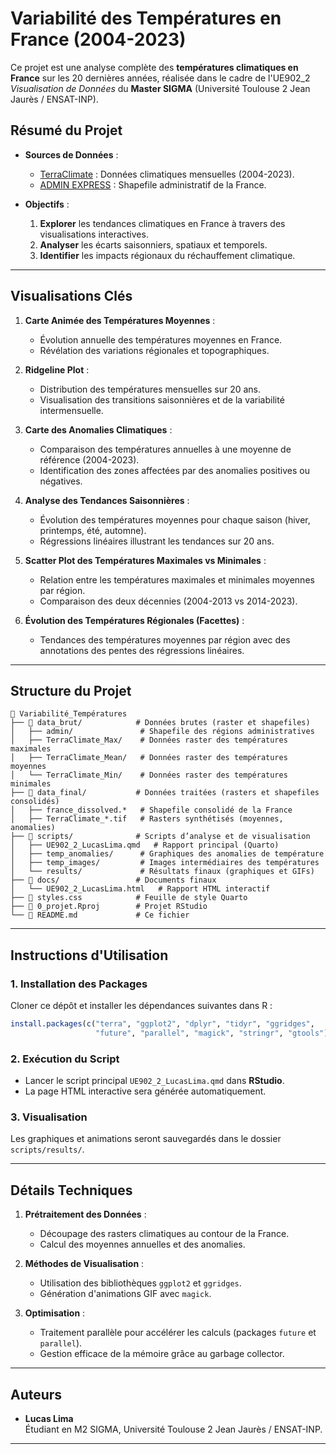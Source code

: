 # **Variabilité des Températures en France (2004-2023)**

Ce projet est une analyse complète des **températures climatiques en France** sur les 20 dernières années, réalisée dans le cadre de l'UE902_2 *Visualisation de Données* du **Master SIGMA** (Université Toulouse 2 Jean Jaurès / ENSAT-INP).

## **Résumé du Projet**

- **Sources de Données** :
  - [TerraClimate](https://developers.google.com/earth-engine/datasets/catalog/IDAHO_EPSCOR_TERRACLIMATE) : Données climatiques mensuelles (2004-2023).
  - [ADMIN EXPRESS](https://geoservices.ign.fr/adminexpress) : Shapefile administratif de la France.

- **Objectifs** :
  1. **Explorer** les tendances climatiques en France à travers des visualisations interactives.
  2. **Analyser** les écarts saisonniers, spatiaux et temporels.
  3. **Identifier** les impacts régionaux du réchauffement climatique.

---

## **Visualisations Clés**

1. **Carte Animée des Températures Moyennes** :
   - Évolution annuelle des températures moyennes en France.
   - Révélation des variations régionales et topographiques.

2. **Ridgeline Plot** :
   - Distribution des températures mensuelles sur 20 ans.
   - Visualisation des transitions saisonnières et de la variabilité intermensuelle.

3. **Carte des Anomalies Climatiques** :
   - Comparaison des températures annuelles à une moyenne de référence (2004-2023).
   - Identification des zones affectées par des anomalies positives ou négatives.

4. **Analyse des Tendances Saisonnières** :
   - Évolution des températures moyennes pour chaque saison (hiver, printemps, été, automne).
   - Régressions linéaires illustrant les tendances sur 20 ans.

5. **Scatter Plot des Températures Maximales vs Minimales** :
   - Relation entre les températures maximales et minimales moyennes par région.
   - Comparaison des deux décennies (2004-2013 vs 2014-2023).

6. **Évolution des Températures Régionales (Facettes)** :
   - Tendances des températures moyennes par région avec des annotations des pentes des régressions linéaires.

---

## **Structure du Projet**

```
📂 Variabilité_Températures
├── 📂 data_brut/            # Données brutes (raster et shapefiles)
│   ├── admin/               # Shapefile des régions administratives
│   ├── TerraClimate_Max/    # Données raster des températures maximales
│   ├── TerraClimate_Mean/   # Données raster des températures moyennes
│   └── TerraClimate_Min/    # Données raster des températures minimales
├── 📂 data_final/           # Données traitées (rasters et shapefiles consolidés)
│   ├── france_dissolved.*   # Shapefile consolidé de la France
│   ├── TerraClimate_*.tif   # Rasters synthétisés (moyennes, anomalies)
├── 📂 scripts/              # Scripts d’analyse et de visualisation
│   ├── UE902_2_LucasLima.qmd   # Rapport principal (Quarto)
│   ├── temp_anomalies/      # Graphiques des anomalies de température
│   ├── temp_images/         # Images intermédiaires des températures
│   └── results/             # Résultats finaux (graphiques et GIFs)
├── 📂 docs/                 # Documents finaux
│   └── UE902_2_LucasLima.html   # Rapport HTML interactif
├── 📄 styles.css            # Feuille de style Quarto
├── 📄 0_projet.Rproj        # Projet RStudio
└── 📄 README.md             # Ce fichier
```

---

## **Instructions d'Utilisation**

### 1. **Installation des Packages**
Cloner ce dépôt et installer les dépendances suivantes dans R :

```r
install.packages(c("terra", "ggplot2", "dplyr", "tidyr", "ggridges", 
                   "future", "parallel", "magick", "stringr", "gtools"))
```

### 2. **Exécution du Script**
- Lancer le script principal `UE902_2_LucasLima.qmd` dans **RStudio**.
- La page HTML interactive sera générée automatiquement.

### 3. **Visualisation**
Les graphiques et animations seront sauvegardés dans le dossier `scripts/results/`.

---

## **Détails Techniques**

1. **Prétraitement des Données** :
   - Découpage des rasters climatiques au contour de la France.
   - Calcul des moyennes annuelles et des anomalies.

2. **Méthodes de Visualisation** :
   - Utilisation des bibliothèques `ggplot2` et `ggridges`.
   - Génération d'animations GIF avec `magick`.

3. **Optimisation** :
   - Traitement parallèle pour accélérer les calculs (packages `future` et `parallel`).
   - Gestion efficace de la mémoire grâce au garbage collector.

---

## **Auteurs**

- **Lucas Lima**  
  Étudiant en M2 SIGMA, Université Toulouse 2 Jean Jaurès / ENSAT-INP.

---

